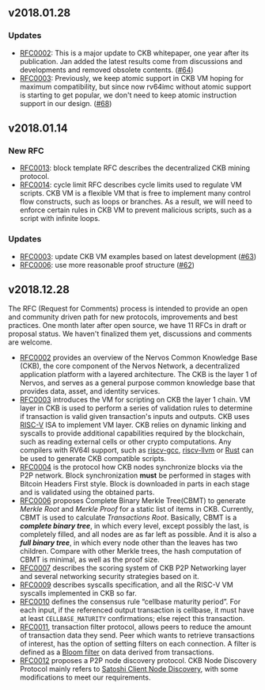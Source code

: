 ## v2018.01.28

### Updates

* [RFC0002]: This is a major update to CKB whitepaper, one year after its publication. Jan added the latest results come from discussions and developments and removed obsolete contents. ([#64](https://github.com/nervosnetwork/rfcs/pull/64))
* [RFC0003]: Previously, we keep atomic support in CKB VM hoping for maximum compatibility, but since now rv64imc without atomic support is starting to get popular, we don't need to keep atomic instruction support in our design. ([#68](https://github.com/nervosnetwork/rfcs/issues/68))

## v2018.01.14

### New RFC

* [RFC0013]: block template RFC describes the decentralized CKB mining protocol.
* [RFC0014]: cycle limit RFC describes cycle limits used to regulate VM scripts. CKB VM is a flexible VM that is free to implement many control flow constructs, such as loops or branches. As a result, we will need to enforce certain rules in CKB VM to prevent malicious scripts, such as a script with infinite loops.

### Updates

* [RFC0003]: update CKB VM examples based on latest development ([#63](https://github.com/nervosnetwork/rfcs/issues/63))
* [RFC0006]: use more reasonable proof structure ([#62](https://github.com/nervosnetwork/rfcs/issues/62))


## v2018.12.28

The RFC (Request for Comments) process is intended to provide an open and community driven path for new protocols, improvements and best practices. One month later after open source, we have 11 RFCs in draft or proposal status. We haven't finalized them yet, discussions and comments are welcome.


* [RFC0002] provides an overview of the Nervos Common Knowledge Base (CKB), the core component of the Nervos Network, a decentralized application platform with a layered architecture. The CKB is the layer 1 of Nervos, and serves as a general purpose common knowledge base that provides data, asset, and identity services.
* [RFC0003] introduces the VM for scripting on CKB the layer 1 chain. VM layer in CKB is used to perform a series of validation rules to determine if transaction is valid given transaction's inputs and outputs. CKB uses [RISC-V](https://riscv.org/) ISA to implement VM layer. CKB relies on dynamic linking and syscalls to provide additional capabilities required by the blockchain, such as reading external cells or other crypto computations. Any compilers with RV64I support, such as [riscv-gcc](https://github.com/riscv/riscv-gcc), [riscv-llvm](https://github.com/lowRISC/riscv-llvm) or [Rust](https://github.com/rust-embedded/wg/issues/218) can be used to generate CKB compatible scripts.
* [RFC0004] is the protocol how CKB nodes synchronize blocks via the P2P network. Block synchronization **must** be performed in stages with Bitcoin Headers First style. Block is downloaded in parts in each stage and is validated using the obtained parts.
* [RFC0006] proposes Complete Binary Merkle Tree(CBMT) to generate *Merkle Root*  and *Merkle Proof* for a static list of items in CKB. Currently, CBMT is used to calculate *Transactions Root*. Basically, CBMT is a ***complete binary tree***, in which every level, except possibly the last, is completely filled, and all nodes are as far left as possible. And it is also a ***full binary tree***, in which every node other than the leaves has two children. Compare with other Merkle trees, the hash computation of CBMT is minimal, as well as the proof size.
* [RFC0007] describes the scoring system of CKB P2P Networking layer and several networking security strategies based on it.
* [RFC0009] describes syscalls specification, and all the RISC-V VM syscalls implemented in CKB so far.
* [RFC0010] defines the consensus rule “cellbase maturity period”. For each input, if the referenced output transaction is cellbase, it must have at least `CELLBASE_MATURITY` confirmations; else reject this transaction.
* [RFC0011], transaction filter protocol, allows peers to reduce the amount of transaction data they send. Peer which wants to retrieve transactions of interest, has the option of setting filters on each connection. A filter is defined as a [Bloom filter](http://en.wikipedia.org/wiki/Bloom_filter) on data derived from transactions.
* [RFC0012] proposes a P2P node discovery protocol. CKB Node Discovery Protocol mainly refers to [Satoshi Client Node Discovery](https://en.bitcoin.it/wiki/Satoshi_Client_Node_Discovery), with some modifications to meet our requirements.

[RFC0002]: https://github.com/nervosnetwork/rfcs/blob/master/rfcs/0002-ckb/0002-ckb.md
[RFC0003]: https://github.com/nervosnetwork/rfcs/blob/master/rfcs/0003-ckb-vm/0003-ckb-vm.md
[RFC0004]: https://github.com/nervosnetwork/rfcs/blob/master/rfcs/0004-ckb-block-sync/0004-ckb-block-sync.md
[RFC0006]: https://github.com/nervosnetwork/rfcs/blob/master/rfcs/0006-merkle-tree/0006-merkle-tree.md
[RFC0007]: https://github.com/nervosnetwork/rfcs/blob/master/rfcs/0007-scoring-system-and-network-security/0007-scoring-system-and-network-security.md
[RFC0009]: https://github.com/nervosnetwork/rfcs/blob/master/rfcs/0009-vm-syscalls/0009-vm-syscalls.md
[RFC0010]: https://github.com/nervosnetwork/rfcs/blob/master/rfcs/0010-cellbase-maturity-period/0010-cellbase-maturity-period.md
[RFC0011]: https://github.com/nervosnetwork/rfcs/blob/master/rfcs/0011-transaction-filter-protocol/0011-transaction-filter-protocol.md
[RFC0012]: https://github.com/nervosnetwork/rfcs/blob/master/rfcs/0012-node-discovery/0012-node-discovery.md
[RFC0013]: https://github.com/nervosnetwork/rfcs/blob/master/rfcs/0013-get-block-template/0013-get-block-template.md
[RFC0014]: https://github.com/nervosnetwork/rfcs/blob/master/rfcs/0014-vm-cycle-limits/0014-vm-cycle-limits.md
